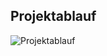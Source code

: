 <!-- .slide: class="no-img-border" -->

## Projektablauf

![Projektablauf](pictures/projektablauf.png)
